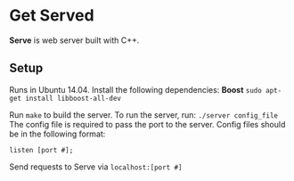 # Get Served

**Serve** is web server built with C++. 

## Setup
Runs in Ubuntu 14.04. 
Install the following dependencies: 
**Boost**
`sudo apt-get install libboost-all-dev`

Run `make` to build the server.
To run the server, run: `./server config_file`
The config file is required to pass the port to the server. Config files should be in the following format:
 
```
listen [port #];
```

Send requests to Serve via `localhost:[port #]`